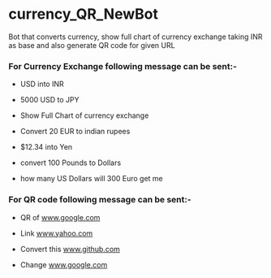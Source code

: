 # currency_QR_NewBot

Bot that converts currency, show full chart of currency exchange taking INR as base and also generate QR code for given URL

### For Currency Exchange following message can be sent:-

- USD into INR

- 5000 USD to JPY

- Show Full Chart of currency exchange

- Convert 20 EUR to indian rupees

- $12.34 into Yen

- convert 100 Pounds to Dollars

- how many US Dollars will 300 Euro get me


### For QR code following message can be sent:-

- QR of www.google.com

- Link www.yahoo.com

- Convert this www.github.com

- Change www.google.com 

